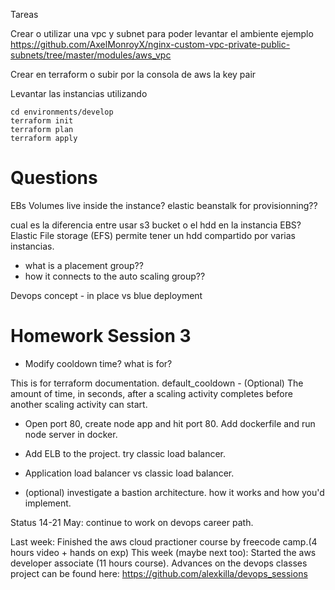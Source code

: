 Tareas

Crear o utilizar una vpc y subnet para poder levantar el ambiente ejemplo https://github.com/AxelMonroyX/nginx-custom-vpc-private-public-subnets/tree/master/modules/aws_vpc

Crear en terraform o subir por la consola de aws la key pair

Levantar las instancias utilizando 
```
cd environments/develop
terraform init 
terraform plan
terraform apply
```

# Questions

EBs Volumes live inside the instance?
elastic beanstalk for provisionning??

cual es la diferencia entre usar s3 bucket o el hdd en la instancia EBS? 
Elastic File storage (EFS) permite tener un hdd compartido por varias instancias.

- what is a placement group?? 
- how it connects to the auto scaling group??

Devops concept - in place vs blue deployment

# Homework Session 3

- Modify cooldown time? what is for? 

This is for terraform documentation.
default_cooldown - (Optional) The amount of time, in seconds, after a scaling activity completes before another scaling activity can start.

- Open port 80, create node app and hit port 80. Add dockerfile and run node server in docker.

- Add ELB to the project. try classic load balancer.
- Application load balancer vs classic load balancer.

- (optional) investigate a bastion architecture. how it works and how you'd implement.

Status 14-21 May: continue to work on devops career path.

Last week: Finished the aws cloud practioner course by freecode camp.(4 hours video + hands on exp)
This week (maybe next too): Started the aws developer associate (11 hours course).
Advances on the devops classes project can be found here: https://github.com/alexkilla/devops_sessions









    